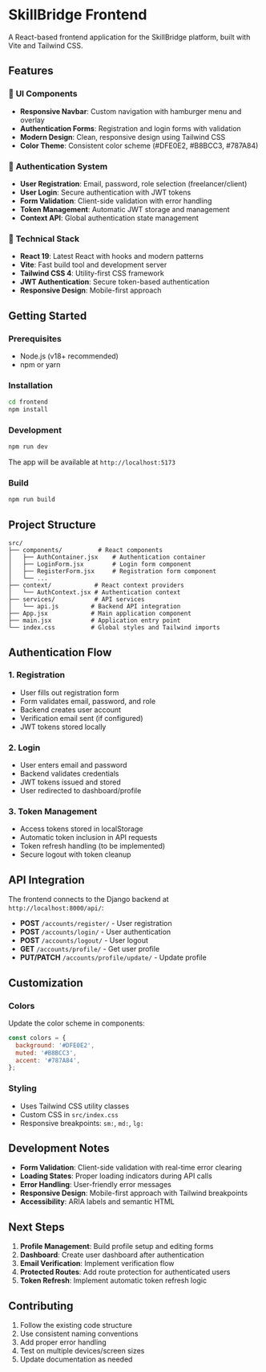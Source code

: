 # SkillBridge Frontend

A React-based frontend application for the SkillBridge platform, built with Vite and Tailwind CSS.

## Features

### 🎨 **UI Components**
- **Responsive Navbar**: Custom navigation with hamburger menu and overlay
- **Authentication Forms**: Registration and login forms with validation
- **Modern Design**: Clean, responsive design using Tailwind CSS
- **Color Theme**: Consistent color scheme (#DFE0E2, #B8BCC3, #787A84)

### 🔐 **Authentication System**
- **User Registration**: Email, password, role selection (freelancer/client)
- **User Login**: Secure authentication with JWT tokens
- **Form Validation**: Client-side validation with error handling
- **Token Management**: Automatic JWT storage and management
- **Context API**: Global authentication state management

### 🚀 **Technical Stack**
- **React 19**: Latest React with hooks and modern patterns
- **Vite**: Fast build tool and development server
- **Tailwind CSS 4**: Utility-first CSS framework
- **JWT Authentication**: Secure token-based authentication
- **Responsive Design**: Mobile-first approach

## Getting Started

### Prerequisites
- Node.js (v18+ recommended)
- npm or yarn

### Installation
```bash
cd frontend
npm install
```

### Development
```bash
npm run dev
```

The app will be available at `http://localhost:5173`

### Build
```bash
npm run build
```

## Project Structure

```
src/
├── components/          # React components
│   ├── AuthContainer.jsx    # Authentication container
│   ├── LoginForm.jsx        # Login form component
│   ├── RegisterForm.jsx     # Registration form component
│   └── ...
├── context/            # React context providers
│   └── AuthContext.jsx # Authentication context
├── services/           # API services
│   └── api.js         # Backend API integration
├── App.jsx            # Main application component
├── main.jsx           # Application entry point
└── index.css          # Global styles and Tailwind imports
```

## Authentication Flow

### 1. **Registration**
- User fills out registration form
- Form validates email, password, and role
- Backend creates user account
- Verification email sent (if configured)
- JWT tokens stored locally

### 2. **Login**
- User enters email and password
- Backend validates credentials
- JWT tokens issued and stored
- User redirected to dashboard/profile

### 3. **Token Management**
- Access tokens stored in localStorage
- Automatic token inclusion in API requests
- Token refresh handling (to be implemented)
- Secure logout with token cleanup

## API Integration

The frontend connects to the Django backend at `http://localhost:8000/api/`:

- **POST** `/accounts/register/` - User registration
- **POST** `/accounts/login/` - User authentication
- **POST** `/accounts/logout/` - User logout
- **GET** `/accounts/profile/` - Get user profile
- **PUT/PATCH** `/accounts/profile/update/` - Update profile

## Customization

### Colors
Update the color scheme in components:
```javascript
const colors = {
  background: '#DFE0E2',
  muted: '#B8BCC3',
  accent: '#787A84',
};
```

### Styling
- Uses Tailwind CSS utility classes
- Custom CSS in `src/index.css`
- Responsive breakpoints: `sm:`, `md:`, `lg:`

## Development Notes

- **Form Validation**: Client-side validation with real-time error clearing
- **Loading States**: Proper loading indicators during API calls
- **Error Handling**: User-friendly error messages
- **Responsive Design**: Mobile-first approach with Tailwind breakpoints
- **Accessibility**: ARIA labels and semantic HTML

## Next Steps

1. **Profile Management**: Build profile setup and editing forms
2. **Dashboard**: Create user dashboard after authentication
3. **Email Verification**: Implement verification flow
4. **Protected Routes**: Add route protection for authenticated users
5. **Token Refresh**: Implement automatic token refresh logic

## Contributing

1. Follow the existing code structure
2. Use consistent naming conventions
3. Add proper error handling
4. Test on multiple devices/screen sizes
5. Update documentation as needed
